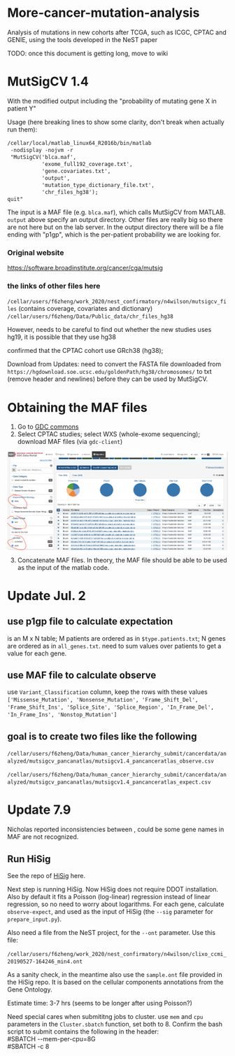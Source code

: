 # More-cancer-mutation-analysis
Analysis of mutations in new cohorts after TCGA, such as ICGC, CPTAC and GENIE, using the tools developed in the NeST paper

TODO: once this document is getting long, move to wiki

# MutSigCV 1.4

With the modified output including the "probability of mutating gene X in patient Y"

Usage (here breaking lines to show some clarity, don't break when actually run them):   
```
/cellar/local/matlab_linux64_R2016b/bin/matlab
 -nodisplay -nojvm -r 
 "MutSigCV('blca.maf',
           'exome_full192_coverage.txt',
           'gene.covariates.txt',
           'output', 
           'mutation_type_dictionary_file.txt',
           'chr_files_hg38');
quit"
```
The input is a MAF file (e.g. `blca.maf`), which calls MutSigCV from MATLAB. `output` above specify an output directory. Other files are really big so there are not here but on the lab server. In the output directory there will be a file ending with "p1gp", which is the per-patient probability we are looking for.

### Original website
https://software.broadinstitute.org/cancer/cga/mutsig


### the links of other files here

`/cellar/users/f6zheng/work_2020/nest_confirmatory/n4wilson/mutsigcv_files` (contains coverage, covariates and dictionary)
`/cellar/users/f6zheng/Data/Public_data/chr_files_hg38`

However, needs to be careful to find out whether the new studies uses hg19, it is possible that they use hg38

confirmed that the CPTAC cohort use GRch38 (hg38);

Download from 
Updates: need to convert the FASTA file downloaded from `https://hgdownload.soe.ucsc.edu/goldenPath/hg38/chromosomes/` to txt (remove header and newlines) before they can be used by MutSigCV.


# Obtaining the MAF files

1. Go to [GDC commons](https://portal.gdc.cancer.gov/exploration)
2. Select CPTAC studies; select WXS (whole-exome sequencing); download MAF files (via `gdc-client`)

<p align="center">
  <img src="readme_figs/f1.png" width="600" align="center">
</p>

3. Concatenate MAF files. In theory, the MAF file should be able to be used as the input of the matlab code. 

# Update Jul. 2

## use p1gp file to calculate expectation
is an M x N table; M patients are ordered as in `$type.patients.txt`; N genes are ordered as in `all_genes.txt`. 
need to sum values over patients to get a value for each gene.


## use MAF file to calculate observe
use `Variant_Classification` column, keep the rows with these values `['Missense_Mutation', 'Nonsense_Mutation', 'Frame_Shift_Del', 'Frame_Shift_Ins', 'Splice_Site', 'Splice_Region', 'In_Frame_Del', 'In_Frame_Ins', 'Nonstop_Mutation']`

## goal is to create two files like the following

`/cellar/users/f6zheng/Data/human_cancer_hierarchy_submit/cancerdata/analyzed/mutsigcv_pancanatlas/mutsigcv1.4_pancanceratlas_observe.csv`

`/cellar/users/f6zheng/Data/human_cancer_hierarchy_submit/cancerdata/analyzed/mutsigcv_pancanatlas/mutsigcv1.4_pancanceratlas_expect.csv`

# Update 7.9

Nicholas reported inconsistencies between , could be some gene names in MAF are not recognized.

## Run HiSig

See the repo of [HiSig](https://github.com/fanzheng10/HiSig) here. 

Next step is running HiSig. Now HiSig does not require DDOT installation. Also by default it fits a Poisson (log-linear) regression instead of linear regression, so no need to worry about logarithms. For each gene, calculate `observe-expect`, and used as the input of HiSig (the `--sig` parameter for `prepare_input.py`).

Also need a file from the NeST project, for the `--ont` parameter. Use this file:

`/cellar/users/f6zheng/work_2020/nest_confirmatory/n4wilson/clixo_ccmi_20190527-164246_min4.ont`

As a sanity check, in the meantime also use the `sample.ont` file provided in the HiSig repo. It is based on the cellular components annotations from the Gene Ontology.

Estimate time: 3-7 hrs (seems to be longer after using Poisson?)

Need special cares when submititng jobs to cluster. use `mem` and `cpu` parameters in the `Cluster.sbatch` function, set both to 8. Confirm the bash script to submit contains the following in the header:  
#SBATCH --mem-per-cpu=8G  
#SBATCH -c 8





